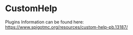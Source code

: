 # CustomHelp
Plugins Information can be found here: https://www.spigotmc.org/resources/custom-help-pb.13187/
